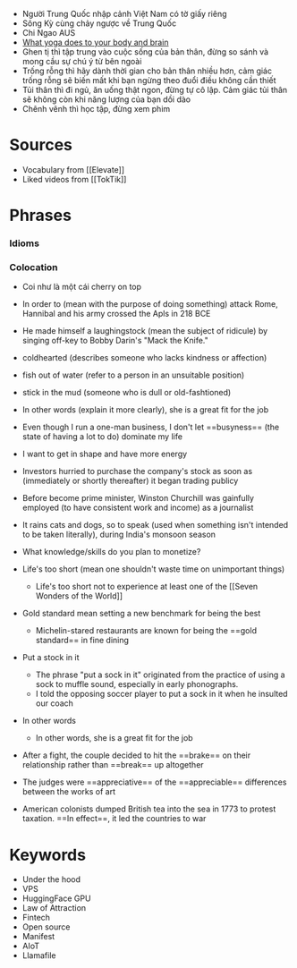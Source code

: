 - Người Trung Quốc nhập cảnh Việt Nam có tờ giấy riêng
- Sông Kỳ cùng chảy ngược về Trung Quốc
- Chi Ngao AUS
- [What yoga does to your body and brain](https://www.youtube.com/watch?v=_8kV4FHSdNA)
- Ghen tị thì tập trung vào cuộc sống của bản thân, đừng so sánh và mong cầu sự chú ý từ bên ngoài
- Trống rỗng thì hãy dành thời gian cho bản thân nhiều hơn, cảm giác trống rỗng sẽ biến mất khi bạn ngừng theo đuổi điều không cần thiết
- Tủi thân thì đi ngủ, ăn uống thật ngon, đừng tự cô lập. Cảm giác tủi thân sẽ không còn khi năng lượng của bạn dồi dào
- Chênh vênh thì học tập, đừng xem phim

# Sources

- Vocabulary from [[Elevate]]
- Liked videos from [[TokTik]]

# Phrases

### Idioms

### Colocation

- Coi như là một cái cherry on top
- In order to (mean with the purpose of doing something) attack Rome, Hannibal and his army crossed the Apls in 218 BCE
- He made himself a laughingstock (mean the subject of ridicule) by singing off-key to Bobby Darin's "Mack the Knife."
- coldhearted (describes someone who lacks kindness or affection)
- fish out of water (refer to a person in an unsuitable position)
- stick in the mud (someone who is dull or old-fashtioned)
- In other words (explain it more clearly), she is a great fit for the job
- Even though I run a one-man business, I don't let ==busyness== (the state of having a lot to do) dominate my life
- I want to get in shape and have more energy
- Investors hurried to purchase the company's stock as soon as (immediately or shortly thereafter) it began trading publicy
- Before become prime minister, Winston Churchill was gainfully employed (to have consistent work and income) as a journalist
- It rains cats and dogs, so to speak (used when something isn't intended to be taken literally), during India's monsoon season
- What knowledge/skills do you plan to monetize?

- Life's too short (mean one shouldn't waste time on unimportant things)
	- Life's too short not to experience at least one of the [[Seven Wonders of the World]]
- Gold standard mean setting a new benchmark for being the best
	- Michelin-stared restaurants are known for being the ==gold standard== in fine dining
- Put a stock in it
	- The phrase "put a sock in it" originated from the practice of using a sock to muffle sound, especially in early phonographs.
	- I told the opposing soccer player to put a sock in it when he insulted our coach
- In other words
	- In other words, she is a great fit for the job

- After a fight, the couple decided to hit the ==brake== on their relationship rather than ==break== up altogether
- The judges were ==appreciative== of the ==appreciable== differences between the works of art
- American colonists dumped British tea into the sea in 1773 to protest taxation. ==In effect==, it led the countries to war

# Keywords

- Under the hood
- VPS
- HuggingFace GPU
- Law of Attraction
- Fintech
- Open source
- Manifest
- AIoT
- Llamafile
